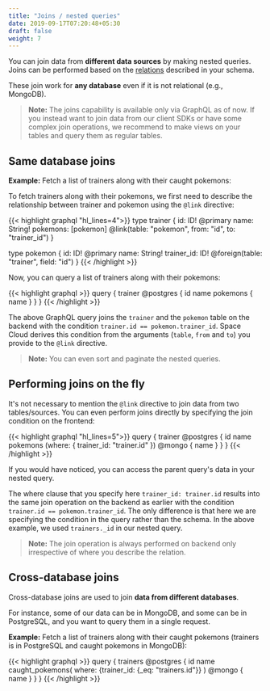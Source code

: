 ```yaml
---
title: "Joins / nested queries"
date: 2019-09-17T07:20:48+05:30
draft: false
weight: 7
---
```


You can join data from **different data sources** by making nested queries. Joins can be performed based on the [relations](/essentials/data-modelling/relations) described in your schema.

These join work for **any database** even if it is not relational (e.g., MongoDB).

> **Note:** The joins capability is available only via GraphQL as of now. If you instead want to join data from our client SDKs or have some complex join operations, we recommend to make views on your tables and query them as regular tables.

## Same database joins

**Example:** Fetch a list of trainers along with their caught pokemons:

To fetch trainers along with their pokemons, we first need to describe the relationship between trainer and pokemon using the `@link` directive: 

{{< highlight graphql "hl_lines=4">}}
type trainer {
  id: ID! @primary
  name: String!
  pokemons: [pokemon] @link(table: "pokemon", from: "id", to: "trainer_id")
}

type pokemon {
  id: ID! @primary
  name: String!
  trainer_id: ID! @foreign(table: "trainer", field: "id")
}
{{< /highlight >}}

Now, you can query a list of trainers along with their pokemons:

{{< highlight graphql >}}
query {
  trainer @postgres {
    id
    name
    pokemons {
      name
    }
  }
}
{{< /highlight >}}

The above GraphQL query joins the `trainer` and the `pokemon` table on the backend with the condition `trainer.id == pokemon.trainer_id`. Space Cloud derives this condition from the arguments (`table`, `from` and `to`) you provide to the `@link` directive.

> **Note:** You can even sort and paginate the nested queries.

## Performing joins on the fly

It's not necessary to mention the `@link` directive to join data from two tables/sources. You can even perform joins directly by specifying the join condition on the frontend:

{{< highlight graphql "hl_lines=5">}}
query {
  trainer @postgres {
    id
    name
    pokemons (where: { trainer_id: "trainer.id" }) @mongo {
      name
    }
  }
}
{{< /highlight >}}

If you would have noticed, you can access the parent query's data in your nested query. 

The where clause that you specify here `trainer_id: trainer.id` results into the same join operation on the backend as earlier with the condition `trainer.id == pokemon.trainer_id`. The only difference is that here we are specifying the condition in the query rather than the schema. In the above example, we used `trainers._id` in our nested query.

> **Note:** The join operation is always performed on backend only irrespective of where you describe the relation.

## Cross-database joins

Cross-database joins are used to join **data from different databases**. 

For instance, some of our data can be in MongoDB, and some can be in PostgreSQL, and you want to query them in a single request.

**Example:** Fetch a list of trainers along with their caught pokemons (trainers is in PostgreSQL and caught pokemons in MongoDB):

{{< highlight graphql >}}
query {
  trainers @postgres {
    id
    name
    caught_pokemons(
      where: {trainer_id: {_eq: "trainers.id"}}
    ) @mongo {
      name
    }
  }
}
{{< /highlight >}}